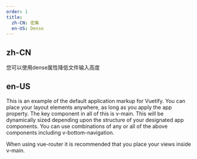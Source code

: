 ```yaml
---
order: 1
title:
  zh-CN: 密集
  en-US: Dense
---
```


## zh-CN

您可以使用dense属性降低文件输入高度

## en-US

This is an example of the default application markup for Vuetify. You can place your layout elements anywhere, as long as you apply the app property. The key component in all of this is v-main. This will be dynamically sized depending upon the structure of your designated app components. You can use combinations of any or all of the above components including v-bottom-navigation.

When using vue-router it is recommended that you place your views inside v-main.
